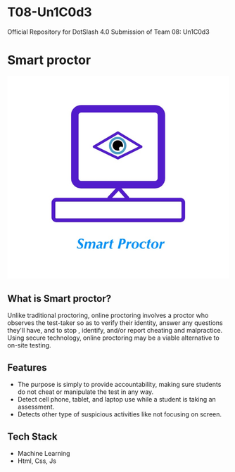 # T08-Un1C0d3
Official Repository for DotSlash 4.0 Submission of Team 08: Un1C0d3

# Smart proctor
<img src="https://raw.githubusercontent.com/Hackdotslash/T08-Un1C0d3/main/81847669-D720-4635-95E9-899859ED573E.jpeg?token=ANLPVJKH3PYPO3KILYISLYDACXEUA" alt="Logo" style="max-width:100"/>

## What is Smart proctor?
Unlike traditional proctoring, online proctoring involves a proctor who observes the test-taker so as to verify their identity, answer any questions they'll have, and to stop , identify, and/or report cheating and malpractice. Using secure technology, online proctoring may be a viable alternative to on-site testing.

## Features
- The purpose is simply to provide accountability, making sure students do not cheat or manipulate the test in any way.
- Detect cell phone, tablet, and laptop use while a student is taking an assessment.
- Detects other type of suspicious activities like not focusing on screen.

## Tech Stack
- Machine Learning
- Html, Css, Js

